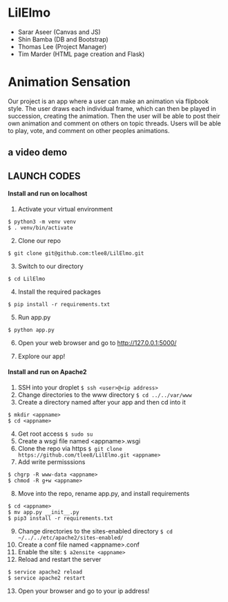 # LilElmo
* Sarar Aseer (Canvas and JS)
* Shin Bamba (DB and Bootstrap)
* Thomas Lee (Project Manager)
* Tim Marder (HTML page creation and Flask)

# Animation Sensation
Our project is an app where a user can make an animation via flipbook style. The user draws each individual frame, which can then be played in succession, creating the animation. Then the user will be able to post their own animation and comment on others on topic threads. Users will be able to play, vote, and comment on other peoples animations. 

## a video demo

## LAUNCH CODES

#### Install and run on localhost
1. Activate your virtual environment 
```
$ python3 -m venv venv
$ . venv/bin/activate
```

2. Clone our repo 
```
$ git clone git@github.com:tlee8/LilElmo.git
```

3. Switch to our directory 
```
$ cd LilElmo
```

4. Install the required packages 
```
$ pip install -r requirements.txt
```

5. Run app.py 
```
$ python app.py
```

6. Open your web browser and go to http://127.0.0.1:5000/

7. Explore our app!

#### Install and run on Apache2
1. SSH into your droplet
```$ ssh <user>@<ip address>```
2. Change directories to the www directory 
```$ cd ../../var/www```
3. Create a directory named after your app and then cd into it
```
$ mkdir <appname>
$ cd <appname>
```
4. Get root access
```$ sudo su ```
5. Create a wsgi file named \<appname\>.wsgi
6. Clone the repo via https
```$ git clone https://github.com/tlee8/LilElmo.git <appname> ```
7. Add write permisssions
```
$ chgrp -R www-data <appname>
$ chmod -R g+w <appname>
```
8. Move into the repo, rename app.py, and install requirements
```
$ cd <appname>
$ mv app.py __init__.py
$ pip3 install -r requirements.txt
```
9. Change directories to the sites-enabled directory
```$ cd ~/../../etc/apache2/sites-enabled/```
10. Create a conf file named \<appname\>.conf
11. Enable the site:
```$ a2ensite <appname>```
12. Reload and restart the server
```
$ service apache2 reload
$ service apache2 restart
```
13. Open your browser and go to your ip address!
